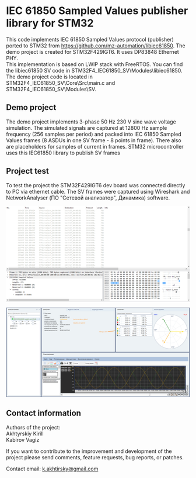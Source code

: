 # IEC 61850 Sampled Values publisher library for STM32

This code implements IEC 61850 Sampled Values protocol (publisher) ported to STM32 from https://github.com/mz-automation/libiec61850.
The demo project is created for STM32F429IGT6. It uses DP83848 Ethernet PHY.  
This implementation is based on LWIP stack with FreeRTOS. You can find the libiec61850 SV code in STM32F4_IEC61850_SV\Modules\libiec61850.  
The demo project code is located in STM32F4_IEC61850_SV\Core\Src\main.c and STM32F4_IEC61850_SV\Modules\SV.

## Demo project

The demo project implements 3-phase 50 Hz 230 V sine wave voltage simulation. The simulated signals are captured at 12800 Hz sample frequency 
(256 samples per period) and packed into IEC 61850 Sampled Values frames (8 ASDUs in one SV frame - 8 points in frame). There also are placeholders
for samples of current in frames. STM32 microcontroller uses this IEC61850 library to publish SV frames

## Project test

To test the project the STM32F429IGT6 dev board was connected directly to PC via ethernet cable. The SV frames were captured using Wireshark and
NetworkAnalyser (ПО "Сетевой анализатор", Динамика) software. 

![Screenshot](https://github.com/AkhtyrskiyKirill/STM32F4-IEC61850-SV/blob/main/imgs/SV_Wireshark.png)  

![Screenshot](https://github.com/AkhtyrskiyKirill/STM32F4-IEC61850-SV/blob/main/imgs/SV_frames_Info.png)

## Contact information

Authors of the project:  
Akhtyrskiy Kirill  
Kabirov Vagiz  

If you want to contribute to the improvement and development of the project please 
send comments, feature requests, bug reports, or patches.

Contact email: k.akhtirsky@gmail.com
